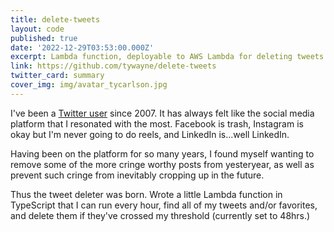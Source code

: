 ```yaml
---
title: delete-tweets
layout: code
published: true
date: '2022-12-29T03:53:00.000Z'
excerpt: Lambda function, deployable to AWS Lambda for deleting tweets after a number of days.
link: https://github.com/tywayne/delete-tweets
twitter_card: summary
cover_img: img/avatar_tycarlson.jpg
---
```


I've been a [Twitter user](https://twitter.com/tywayne) since 2007. It has always felt like the social media platform that I resonated with the most. Facebook is trash, Instagram is okay but I'm never going to do reels, and LinkedIn is...well LinkedIn.

Having been on the platform for so many years, I found myself wanting to remove some of the more cringe worthy posts from yesteryear, as well as prevent such cringe from inevitably cropping up in the future.

Thus the tweet deleter was born. Wrote a little Lambda function in TypeScript that I can run every hour, find all of my tweets and/or favorites, and delete them if they've crossed my threshold (currently set to 48hrs.)
